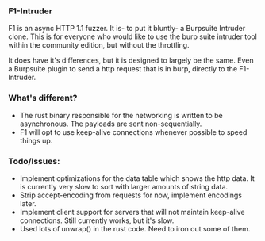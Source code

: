 ### F1-Intruder

F1 is an async HTTP 1.1 fuzzer. It is- to put it bluntly- a Burpsuite Intruder clone. This is for 
everyone who would like to use the burp suite intruder tool within the 
community edition, but without the throttling. 

It does have it's differences, but it is designed to largely be the same. Even a
Burpsuite plugin to send a http request that is in burp, directly to the F1-Intruder.

### What's different?

- The rust binary responsible for the networking is written to be asynchronous. The payloads are sent non-sequentially. 
- F1 will opt to use keep-alive connections whenever possible to speed things up. 


### Todo/Issues:
- Implement optimizations for the data table which shows the http data. It is currently very slow to sort with larger amounts of string data.
- Strip accept-encoding from requests for now, implement encodings later.
- Implement client support for servers that will not maintain keep-alive connections. Still currently works, but it's slow. 
- Used lots of unwrap() in the rust code. Need to iron out some of them.
